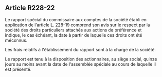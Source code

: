 Article R228-22
----
Le rapport spécial du commissaire aux comptes de la société établi en
application de l'article L. 228-19 comprend son avis sur le respect par la
société des droits particuliers attachés aux actions de préférence et indique,
le cas échéant, la date à partir de laquelle ces droits ont été méconnus.

Les frais relatifs à l'établissement du rapport sont à la charge de la société.

Le rapport est tenu à la disposition des actionnaires, au siège social, quinze
jours au moins avant la date de l'assemblée spéciale au cours de laquelle il est
présenté.
